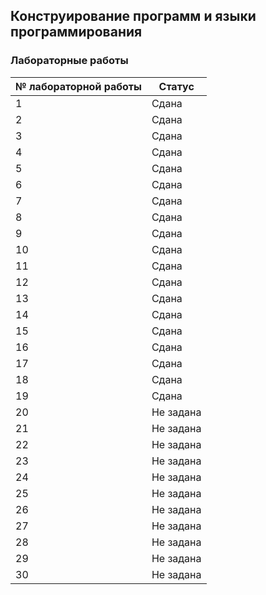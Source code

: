 ## Конструирование программ и языки программирования

### Лабораторные работы

| № лабораторной работы | Статус |
| --- | --- |
| 1 | Сдана |
| 2 | Сдана |
| 3 | Сдана |
| 4 | Сдана |
| 5 | Сдана |
| 6 | Сдана |
| 7 | Сдана |
| 8 | Сдана |
| 9 | Сдана |
| 10 | Сдана |
| 11 | Сдана |
| 12 | Сдана |
| 13 | Сдана |
| 14 | Сдана |
| 15 | Сдана |
| 16 | Сдана |
| 17 | Сдана |
| 18 | Сдана |
| 19 | Сдана |
| 20 | Не задана |
| 21 | Не задана |
| 22 | Не задана |
| 23 | Не задана |
| 24 | Не задана |
| 25 | Не задана |
| 26 | Не задана |
| 27 | Не задана |
| 28 | Не задана |
| 29 | Не задана |
| 30 | Не задана |